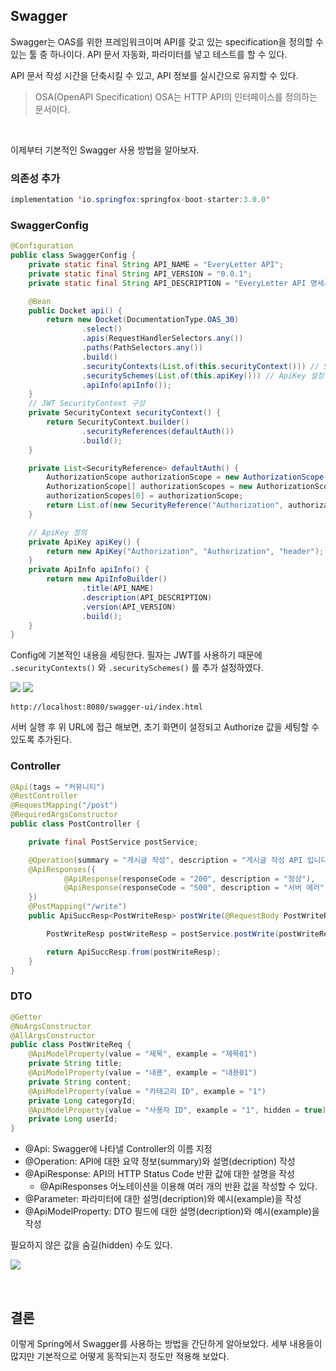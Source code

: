 ## Swagger

Swagger는 OAS를 위한 프레임워크이며 API를 갖고 있는 specification을 정의할 수 있는 툴 중 하나이다. API 문서 자동화, 파라미터를 넣고 테스트를 할 수 있다.

API 문서 작성 시간을 단축시킬 수 있고, API 정보를 실시간으로 유지할 수 있다.

> OSA(OpenAPI Specification)
OSA는 HTTP API의 인터페이스를 정의하는 문서이다.

<br>

이제부터 기본적인 Swagger 사용 방법을 알아보자.

### 의존성 추가

```java
implementation 'io.springfox:springfox-boot-starter:3.0.0'
```

### SwaggerConfig

```java
@Configuration
public class SwaggerConfig {
    private static final String API_NAME = "EveryLetter API";
    private static final String API_VERSION = "0.0.1";
    private static final String API_DESCRIPTION = "EveryLetter API 명세서 입니다.";

    @Bean
    public Docket api() {
        return new Docket(DocumentationType.OAS_30)
                .select()
                .apis(RequestHandlerSelectors.any())
                .paths(PathSelectors.any())
                .build()
                .securityContexts(List.of(this.securityContext())) // SecurityContext 설정
                .securitySchemes(List.of(this.apiKey())) // ApiKey 설정
                .apiInfo(apiInfo());
    }
    // JWT SecurityContext 구성
    private SecurityContext securityContext() {
        return SecurityContext.builder()
                .securityReferences(defaultAuth())
                .build();
    }

    private List<SecurityReference> defaultAuth() {
        AuthorizationScope authorizationScope = new AuthorizationScope("global", "accessEverything");
        AuthorizationScope[] authorizationScopes = new AuthorizationScope[1];
        authorizationScopes[0] = authorizationScope;
        return List.of(new SecurityReference("Authorization", authorizationScopes));
    }

    // ApiKey 정의
    private ApiKey apiKey() {
        return new ApiKey("Authorization", "Authorization", "header");
    }
    private ApiInfo apiInfo() {
        return new ApiInfoBuilder()
                .title(API_NAME)
                .description(API_DESCRIPTION)
                .version(API_VERSION)
                .build();
    }
}
```

Config에 기본적인 내용을 세팅한다. 
필자는 JWT를 사용하기 때문에 `.securityContexts()` 와 `.securitySchemes()` 를 추가 설정하였다.

![](https://velog.velcdn.com/images/joo-chang/post/54fc31a1-477c-427c-a0f8-7529226ac9a6/image.png)
![](https://velog.velcdn.com/images/joo-chang/post/a16c42a3-3527-41e7-8d57-cfdf4be612e9/image.png)

`http://localhost:8080/swagger-ui/index.html`

서버 실행 후 위 URL에 접근 해보면, 초기 화면이 설정되고 Authorize 값을 세팅할 수 있도록 추가된다.
<br>

### Controller

```java
@Api(tags = "커뮤니티")
@RestController
@RequestMapping("/post")
@RequiredArgsConstructor
public class PostController {

    private final PostService postService;

    @Operation(summary = "게시글 작성", description = "게시글 작성 API 입니다. \n Category, User ID가 필요합니다.")
    @ApiResponses({
            @ApiResponse(responseCode = "200", description = "정상"),
            @ApiResponse(responseCode = "500", description = "서버 에러")
    })
    @PostMapping("/write")
    public ApiSuccResp<PostWriteResp> postWrite(@RequestBody PostWriteReq postWriteReq) {

        PostWriteResp postWriteResp = postService.postWrite(postWriteReq);

        return ApiSuccResp.from(postWriteResp);
    }
}
```

### DTO

```java
@Getter
@NoArgsConstructor
@AllArgsConstructor
public class PostWriteReq {
    @ApiModelProperty(value = "제목", example = "제목01")
    private String title;
    @ApiModelProperty(value = "내용", example = "내용01")
    private String content;
    @ApiModelProperty(value = "카테고리 ID", example = "1")
    private Long categoryId;
    @ApiModelProperty(value = "사용자 ID", example = "1", hidden = true)
    private Long userId;
}
```

- @Api: Swagger에 나타낼 Controller의 이름 지정
- @Operation: API에 대한 요약 정보(summary)와 설명(decription) 작성
- @ApiResponse: API의 HTTP Status Code 반환 값에 대한 설명을 작성
    - @ApiResponses 어노테이션을 이용해 여러 개의 반환 값을 작성할 수 있다.
- @Parameter: 파라미터에 대한 설명(decription)와 예시(example)을 작성
- @ApiModelProperty: DTO 필드에 대한 설명(decription)와 예시(example)을 작성 

필요하지 않은 값을 숨길(hidden) 수도 있다.

![](https://velog.velcdn.com/images/joo-chang/post/baaa0ab6-771a-4849-99d1-125dcd0a6a2f/image.png)

<br>

## 결론

이렇게 Spring에서 Swagger를 사용하는 방법을 간단하게 알아보았다.
세부 내용들이 많지만 기본적으로 어떻게 동작되는지 정도만 적용해 보았다.
